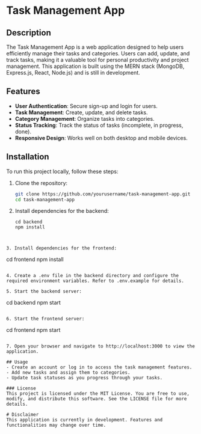 # Task Management App

## Description

The Task Management App is a web application designed to help users efficiently manage their tasks and categories. Users can add, update, and track tasks, making it a valuable tool for personal productivity and project management. This application is built using the MERN stack (MongoDB, Express.js, React, Node.js) and is still in development.

## Features

- **User Authentication**: Secure sign-up and login for users.
- **Task Management**: Create, update, and delete tasks.
- **Category Management**: Organize tasks into categories.
- **Status Tracking**: Track the status of tasks (incomplete, in progress, done).
- **Responsive Design**: Works well on both desktop and mobile devices.

## Installation

To run this project locally, follow these steps:

1. Clone the repository:

   ```bash
   git clone https://github.com/yourusername/task-management-app.git
   cd task-management-app
   ```

2. Install dependencies for the backend:
   ```
   cd backend
   npm install

```


3. Install dependencies for the frontend:
```

cd frontend
npm install

```

4. Create a .env file in the backend directory and configure the required environment variables. Refer to .env.example for details.

5. Start the backend server:
```

cd backend
npm start

```

6. Start the frontend server:
```

cd frontend
npm start

```

7. Open your browser and navigate to http://localhost:3000 to view the application.

## Usage
- Create an account or log in to access the task management features.
- Add new tasks and assign them to categories.
- Update task statuses as you progress through your tasks.

### License
This project is licensed under the MIT License. You are free to use, modify, and distribute this software. See the LICENSE file for more details.

# Disclaimer
This application is currently in development. Features and functionalities may change over time.
```
